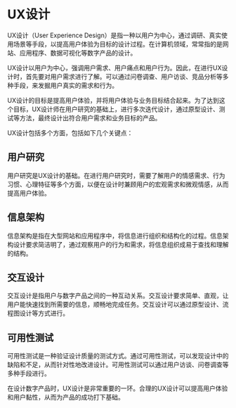 # UX设计

UX设计（User Experience Design）是指一种以用户为中心，通过调研、真实使用场景等手段，以提高用户体验为目标的设计过程。在计算机领域，常常指的是网站、应用程序、数据可视化等数字产品的设计。

UX设计以用户为中心，强调用户需求、用户痛点和用户行为。因此，在进行UX设计时，首先要对用户需求进行了解。可以通过问卷调查、用户访谈、竞品分析等多种手段，来发掘用户真实的需求和行为。

UX设计的目标是提高用户体验，并将用户体验与业务目标结合起来。为了达到这个目标，UX设计师在用户研究的基础上，进行多次迭代设计，通过原型设计、测试等方法，最终设计出符合用户需求和业务目标的产品。

UX设计包括多个方面，包括如下几个关键点：

## 用户研究

用户研究是UX设计的基础。在进行用户研究时，需要了解用户的情感需求、行为习惯、心理特征等多个方面，以便在设计时兼顾用户的宏观需求和微观情感，从而提高用户体验。

## 信息架构

信息架构是指在大型网站和应用程序中，将信息进行组织和结构化的过程。信息架构设计要求简洁明了，通过观察用户的行为和需求，将信息组织成易于查找和理解的结构。

## 交互设计

交互设计是指用户与数字产品之间的一种互动关系。交互设计要求简单、直观，让用户能快速找到所需要的信息，顺畅地完成任务。交互设计可以通过原型设计、流程图设计等方式进行。

## 可用性测试

可用性测试是一种验证设计质量的测试方式。通过可用性测试，可以发现设计中的缺陷和不足，从而针对性地改进设计。可用性测试可以通过用户访谈、问卷调查等多种手段进行。

在设计数字产品时，UX设计是非常重要的一环。合理的UX设计可以提高用户体验和用户黏性，从而为产品的成功打下基础。